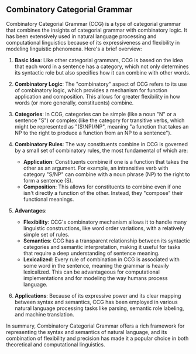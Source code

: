 ## Combinatory Categorial Grammar
Combinatory Categorial Grammar (CCG) is a type of categorial grammar that combines the insights of categorial grammar with combinatory logic. It has been extensively used in natural language processing and computational linguistics because of its expressiveness and flexibility in modeling linguistic phenomena. Here's a brief overview:

1. **Basic Idea**: Like other categorial grammars, CCG is based on the idea that each word in a sentence has a category, which not only determines its syntactic role but also specifies how it can combine with other words.

2. **Combinatory Logic**: The "combinatory" aspect of CCG refers to its use of combinatory logic, which provides a mechanism for function application and composition. This allows for greater flexibility in how words (or more generally, constituents) combine.

3. **Categories**: In CCG, categories can be simple (like a noun "N" or a sentence "S") or complex (like the category for transitive verbs, which might be represented as "(S\NP)/NP", meaning "a function that takes an NP to the right to produce a function from an NP to a sentence").

4. **Combinatory Rules**: The way constituents combine in CCG is governed by a small set of combinatory rules, the most fundamental of which are:
   - **Application**: Constituents combine if one is a function that takes the other as an argument. For example, an intransitive verb with category "S/NP" can combine with a noun phrase (NP) to the right to form a sentence (S).
   - **Composition**: This allows for constituents to combine even if one isn't directly a function of the other. Instead, they "compose" their functional meanings.

5. **Advantages**:
   - **Flexibility**: CCG's combinatory mechanism allows it to handle many linguistic constructions, like word order variations, with a relatively simple set of rules.
   - **Semantics**: CCG has a transparent relationship between its syntactic categories and semantic interpretation, making it useful for tasks that require a deep understanding of sentence meaning.
   - **Lexicalized**: Every rule of combination in CCG is associated with some word in the sentence, meaning the grammar is heavily lexicalized. This can be advantageous for computational implementations and for modeling the way humans process language.

6. **Applications**: Because of its expressive power and its clear mapping between syntax and semantics, CCG has been employed in various natural language processing tasks like parsing, semantic role labeling, and machine translation.

In summary, Combinatory Categorial Grammar offers a rich framework for representing the syntax and semantics of natural language, and its combination of flexibility and precision has made it a popular choice in both theoretical and computational linguistics.